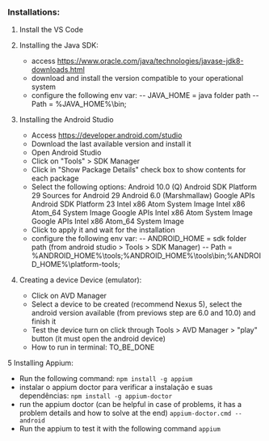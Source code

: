 ### Installations:

1. Install the VS Code
2. Installing the Java SDK:
	- access https://www.oracle.com/java/technologies/javase-jdk8-downloads.html
	- download and install the version compatible to your operational system
	- configure the following env var: 
		-- JAVA_HOME = java folder path
		-- Path = %JAVA_HOME%\bin;
3. Installing the Android Studio
	- Access https://developer.android.com/studio
	- Download the last available version and install it
	- Open Android Studio
	- Click on "Tools" > SDK Manager
	- Click in "Show Package Details" check box to show contents for each package
	- Select the following options:
		Android 10.0 (Q)
			Android SDK Platform 29
			Sources for Android 29
		Android 6.0 (Marshmallaw)
			Google APIs
			Android SDK Platform 23
			Intel x86 Atom System Image
			Intel x86 Atom_64 System Image
			Google APIs Intel x86 Atom System Image
			Google APIs Intel x86 Atom_64 System Image
	- Click to apply it and wait for the installation
	- configure the following env var: 
		-- ANDROID_HOME = sdk folder path (from android studio > Tools > SDK Manager)
		-- Path = %ANDROID_HOME%\tools;%ANDROID_HOME%\tools\bin;%ANDROID_HOME%\platform-tools;

4. Creating a device Device (emulator):
	- Click on AVD Manager
	- Select a device to be created (recommend Nexus 5), select the android version available (from previows step are 6.0 and 10.0) and finish it
	- Test the device turn on click through Tools > AVD Manager > "play" button (it must open the android device)
	- How to run in terminal:
		TO_BE_DONE
		
5 Installing Appium:
- Run the following command:
	```npm install -g appium```
- instalar o appium doctor para verificar a instalação e suas dependências:
	```npm install -g appium-doctor```
- run the appium doctor (can be helpful in case of problems, it has a problem details and how to solve at the end)
	```appium-doctor.cmd --android```
- Run the appium to test it with the following command
	```appium```
	
	
	